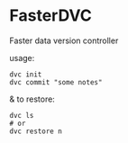 # FasterDVC
Faster data version controller

usage:
```
dvc init
dvc commit "some notes"
```
& to restore:
```
dvc ls
# or
dvc restore n
```
